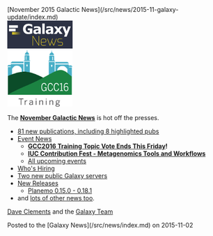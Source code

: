 <div class='newsItemHeader'>[November 2015 Galactic News](/src/news/2015-11-galaxy-update/index.md)</div>

<div class='right'>
<a href='/src/galaxy-updates/2015-11/index.md'><img src="/src/images/galaxy-logos/GalaxyNews.png" alt="Galactic News! October 2015 Edition" width=150 /></a><br />
<a href='/src/galaxy-updates/2015-11/index.md#gcc2016-training-topic-vote-ends-this-friday'><img src="/src/events/gcc2016/GCC2016TrainingLogo400.png" alt="GCC2016 Training" width="150" /></a>
</div>

The **[November Galactic News](/src/galaxy-updates/2015-11/index.md)** is hot off the presses.
* [81 new publications, including 8 highlighted pubs](/src/galaxy-updates/2015-11/index.md#new-papers)
* [Event News](/src/galaxy-updates/2015-11/index.md#events)
  * **[GCC2016 Training Topic Vote Ends This Friday](/src/galaxy-updates/2015-11/index.md#gcc2016-training-topic-vote-ends-this-friday)!**
  * **[IUC Contribution Fest - Metagenomics Tools and Workflows](/src/galaxy-updates/2015-11/index.md#iuc-contribution-fest---metagenomics-tools-and-workflows)**
  * [All upcoming events](/src/galaxy-updates/2015-11/index.md#upcoming-events)
* [Who's Hiring](/src/galaxy-updates/2015-11/index.md#whos-hiring)
* [Two new public Galaxy servers](/src/galaxy-updates/2015-11/index.md#new-public-galaxy-servers)
* [New Releases](/src/galaxy-updates/2015-11/index.md#releases)
  * [Planemo 0.15.0 - 0.18.1](/src/galaxy-updates/2015-11/index.md#planemo-0150---0181)
* and [lots of other news too](/src/galaxy-updates/2015-11/index.md#other-news).

[Dave Clements](/src/people/dave-clements/index.md) and the [Galaxy Team](/src/galaxy-team/index.md)

<div class='newsItemFooter'>Posted to the [Galaxy News](/src/news/index.md) on 2015-11-02 </div>


